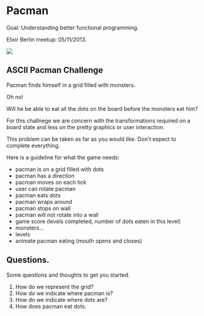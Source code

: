 # Pacman

Goal: Understanding better functional programming.

Elixir Berlin meetup: 05/11/2013.

![](http://www.wired.com/images/article/full/2008/07/pacman_500px.jpg)

## ASCII Pacman Challenge

Pacman finds himself in a grid filled with monsters.

Oh no!

Will he be able to eat all the dots on the board before the monsters eat him?

For this challnege we are concern with the transformations required on a board state and 
less on the pretty graphics or user interaction.

This problem can be taken as far as you would like. Don't expect to complete everything.

Here is a guideline for what the game needs:

 * pacman is on a grid filled with dots
 * pacman has a direction
 * pacman moves on each tick
 * user can rotate pacman
 * pacman eats dots
 * pacman wraps around 
 * pacman stops on wall
 * pacman will not rotate into a wall
 * game score (levels completed, number of dots eaten in this level)
 * monsters...
 * levels
 * animate pacman eating (mouth opens and closes)

## Questions.

Some questions and thoughts to get you started.

1. How do we represent the grid?
2. How do we indicate where pacman is?
3. How do we indicate where dots are?
4. How does pacman eat dots.
